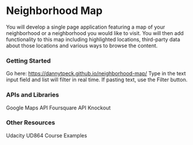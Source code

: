 # Neighborhood Map
You will develop a single page application featuring a map of your neighborhood or a neighborhood you would like to visit. You will then add functionality to this map including highlighted locations, third-party data about those locations and various ways to browse the content.

### Getting Started
Go here: https://dannytpeck.github.io/neighborhood-map/
Type in the text input field and list will filter in real time. If pasting text, use the Filter button.

### APIs and Libraries
Google Maps API
Foursquare API
Knockout

### Other Resources
Udacity UD864 Course Examples
